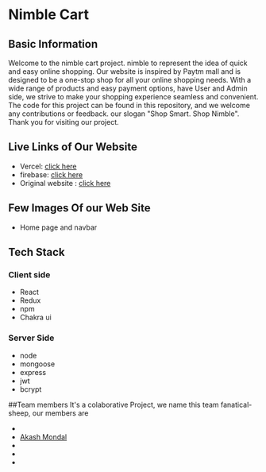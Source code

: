 # Nimble Cart

## Basic Information
Welcome to the nimble cart project. nimble to represent the idea of quick and easy online shopping. Our website is inspired by Paytm mall and is designed to be a one-stop shop for all your online shopping needs. With a wide range of products and easy payment options, have User and Admin side, we strive to make your shopping experience seamless and convenient. The code for this project can be found in this repository, and we welcome any contributions or feedback.
our slogan "Shop Smart. Shop Nimble".
Thank you for visiting our project.

## Live Links of Our Website
- Vercel: [click here](https://paytmmall.com/)
- firebase: [click here](https://paytmmall.com/)
- Original website : [click here](https://paytmmall.com/)

## Few Images Of our Web Site
- Home page and navbar

## Tech Stack
### Client side
- React
- Redux
- npm
- Chakra ui

### Server Side
- node
- mongoose
- express
- jwt
- bcrypt

##Team members
It's a colaborative Project, we name this team fanatical-sheep, our members are 

-
- [Akash Mondal](https://iakashmondal.github.io/)
-
-
-


